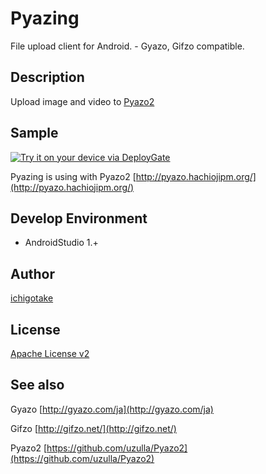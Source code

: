 Pyazing
=======

File upload client for Android. - Gyazo, Gifzo compatible.


Description
--------

Upload image and video to [Pyazo2](https://github.com/uzulla/Pyazo2)


Sample
--------

[<img src="https://dply.me/iqfapo/button/large" alt="Try it on your device via DeployGate">](https://dply.me/iqfapo#install)

Pyazing is using with Pyazo2 [http://pyazo.hachiojipm.org/](http://pyazo.hachiojipm.org/)


Develop Environment
--------

- AndroidStudio 1.+


Author
--------

[ichigotake](https://github.com/ichigotake)

License
--------

[Apache License v2](LICENSE)


See also
--------

Gyazo [http://gyazo.com/ja](http://gyazo.com/ja)

Gifzo [http://gifzo.net/](http://gifzo.net/)

Pyazo2 [https://github.com/uzulla/Pyazo2](https://github.com/uzulla/Pyazo2)

